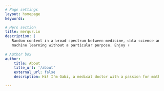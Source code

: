 ```yaml
---
# Page settings
layout: homepage
keywords:

# Hero section
title: merqur.io 
description: | 
   Random content in a broad spectrum between medicine, data science and
   machine learning without a particular purpose. Enjoy ✌️
    
# Author box
author:
    title: About 
    title_url: '/about'
    external_url: false
    description: Hi! I'm Gabi, a medical doctor with a passion for math and data visualization.

---
```

